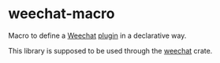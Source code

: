 # weechat-macro

Macro to define a [Weechat] [plugin] in a declarative way.

This library is supposed to be used through the
[weechat](https://crates.io/crates/weechat) crate.

[Weechat]: weechat.org/
[plugin]: https://weechat.org/files/doc/stable/weechat_plugin_api.en.html
